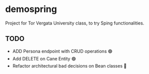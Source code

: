 # demospring
Project for Tor Vergata University class, to try Sping functionalities.

## TODO
- ADD Persona endpoint with CRUD operations 🟢
- Add DELETE on Cane Entity 🟢
- Refactor architectural bad decisions on Bean classes 🔴
